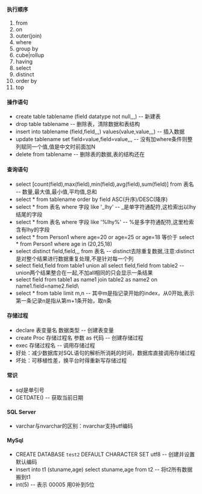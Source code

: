 #### 执行顺序
1. from
2. on
3. outer(join)
4. where
5. group by
6. cube|rollup
7. having
8. select
9. distinct
10. order by
11. top

#### 操作语句
* create table tablename (field datatype not null,,,) -- 新建表
* drop table tablename -- 删除表，清除数据和表结构
* insert into tablename (field,field,,,) values(value,value,,,) -- 插入数据
* update tablename set field=value,field=value,,, -- 没有加where条件则整列赋同一个值,值是中文时前面加N
* delete from tablename -- 删除表的数据,表的结构还在

#### 查询语句
* select [count(field),max(field),min(field),avg(field),sum(field)] from 表名 -- 数量,最大值,最小值,平均值,总和
* select * from tablename order by field ASC(升序)/DESC(降序)
* select * from 表名 where 字段 like '\_lhy' -- \_是单字符通配符,这检索出以lhy结尾的字段
* select * from 表名 where 字段 like '%lhy%' -- %是多字符通配符,这里检索含有lhy的字段
* select * from Person1 where age=20 or age=25 or age=18
等价于 select * from Person1 where age in (20,25,18)
* select distinct field,field,,, from 表名 -- distinct去除重复数据,注意:distinct是对整个结果进行数据重复处理,不是针对每一个列
* select field,field from table1 union all select field,field from table2 -- union两个结果整合在一起,不加all相同的只会显示一条结果
* select field from table1 as name1 join table2 as name2 on name1.field=name2.field\
* select * from table limit m,n -- 其中m是指记录开始的index，从0开始,表示第一条记录n是指从第m+1条开始，取n条


#### 存储过程
* declare 表变量名 数据类型 -- 创建表变量
* create Proc 存储过程名 参数 as 代码 -- 创建存储过程
* exec 存储过程名 -- 调用存储过程
* 好处：减少数据库对SQL语句的解析所消耗的时间，数据库直接调用存储过程
* 坏处：可移植性差，换平台时得重新写存储过程

#### 常识
* sql是单引号
* GETDATE() -- 获取当前日期

#### SQL Server
* varchar与nvarchar的区别：nvarchar支持utf编码

#### MySql
* CREATE DATABASE `test2` DEFAULT CHARACTER SET utf8 -- 创建并设置默认编码
* insert into t1 (stuname,age) select stuname,age from t2 -- 将t2所有数据搬到t1
* int(5)  -- 表示  00005  用0补到5位
